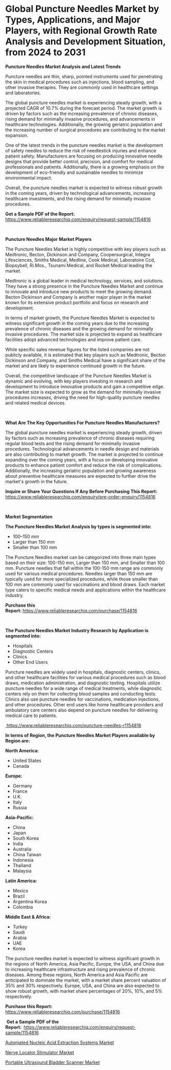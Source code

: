 <p><h1>Global Puncture Needles Market by Types, Applications, and Major Players, with Regional Growth Rate Analysis and Development Situation, from 2024 to 2031</h1></p><p><strong>Puncture Needles Market Analysis and Latest Trends</strong></p>
<p><p>Puncture needles are thin, sharp, pointed instruments used for penetrating the skin in medical procedures such as injections, blood sampling, and other invasive therapies. They are commonly used in healthcare settings and laboratories.</p><p>The global puncture needles market is experiencing steady growth, with a projected CAGR of 10.7% during the forecast period. The market growth is driven by factors such as the increasing prevalence of chronic diseases, rising demand for minimally invasive procedures, and advancements in healthcare technologies. Additionally, the growing geriatric population and the increasing number of surgical procedures are contributing to the market expansion.</p><p>One of the latest trends in the puncture needles market is the development of safety needles to reduce the risk of needlestick injuries and enhance patient safety. Manufacturers are focusing on producing innovative needle designs that provide better control, precision, and comfort for medical professionals and patients. Additionally, there is a growing emphasis on the development of eco-friendly and sustainable needles to minimize environmental impact.</p><p>Overall, the puncture needles market is expected to witness robust growth in the coming years, driven by technological advancements, increasing healthcare investments, and the rising demand for minimally invasive procedures.</p></p>
<p><strong>Get a Sample PDF of the Report:&nbsp;</strong> <a href="https://www.reliableresearchiq.com/enquiry/request-sample/1154816">https://www.reliableresearchiq.com/enquiry/request-sample/1154816</a></p>
<p>&nbsp;</p>
<p><strong>Puncture Needles Major Market Players</strong></p>
<p><p>The Puncture Needles Market is highly competitive with key players such as Medtronic, Becton, Dickinson and Company, Coopersurgical, Integra Lifesciences, Smiths Medical, Medline, Cook Medical, Laboratoire Ccd, Biopsybell, Ri.Mos., Tsunami Medical, and Rocket Medical leading the market. </p><p>Medtronic is a global leader in medical technology, services, and solutions. They have a strong presence in the Puncture Needles Market and continue to innovate and introduce new products to meet the growing demand. Becton Dickinson and Company is another major player in the market known for its extensive product portfolio and focus on research and development. </p><p>In terms of market growth, the Puncture Needles Market is expected to witness significant growth in the coming years due to the increasing prevalence of chronic diseases and the growing demand for minimally invasive procedures. The market size is projected to expand as healthcare facilities adopt advanced technologies and improve patient care.</p><p>While specific sales revenue figures for the listed companies are not publicly available, it is estimated that key players such as Medtronic, Becton Dickinson and Company, and Smiths Medical have a significant share of the market and are likely to experience continued growth in the future.</p><p>Overall, the competitive landscape of the Puncture Needles Market is dynamic and evolving, with key players investing in research and development to introduce innovative products and gain a competitive edge. The market size is expected to grow as the demand for minimally invasive procedures increases, driving the need for high-quality puncture needles and related medical devices.</p></p>
<p>&nbsp;</p>
<p><strong>What Are The Key Opportunities For Puncture Needles Manufacturers?</strong></p>
<p><p>The global puncture needles market is experiencing steady growth, driven by factors such as increasing prevalence of chronic diseases requiring regular blood tests and the rising demand for minimally invasive procedures. Technological advancements in needle design and materials are also contributing to market growth. The market is projected to continue expanding over the coming years, with a focus on developing innovative products to enhance patient comfort and reduce the risk of complications. Additionally, the increasing geriatric population and growing awareness about preventive healthcare measures are expected to further drive the market's growth in the future.</p></p>
<p><strong>Inquire or Share Your Questions If Any Before Purchasing This Report:</strong> <a href="https://www.reliableresearchiq.com/enquiry/pre-order-enquiry/1154816">https://www.reliableresearchiq.com/enquiry/pre-order-enquiry/1154816</a></p>
<p>&nbsp;</p>
<p><strong>Market Segmentation</strong></p>
<p><strong>The Puncture Needles Market Analysis by types is segmented into:</strong></p>
<p><ul><li>100–150 mm</li><li>Larger than 150 mm</li><li>Smaller than 100 mm</li></ul></p>
<p><p>The Puncture Needles market can be categorized into three main types based on their size: 100-150 mm, Larger than 150 mm, and Smaller than 100 mm. Puncture needles that fall within the 100-150 mm range are commonly used for various medical procedures. Needles larger than 150 mm are typically used for more specialized procedures, while those smaller than 100 mm are commonly used for vaccinations and blood draws. Each market type caters to specific medical needs and applications within the healthcare industry.</p></p>
<p><strong>Purchase this Report:&nbsp;</strong><a href="https://www.reliableresearchiq.com/purchase/1154816">https://www.reliableresearchiq.com/purchase/1154816</a></p>
<p>&nbsp;</p>
<p><strong>The Puncture Needles Market Industry Research by Application is segmented into:</strong></p>
<p><ul><li>Hospitals</li><li>Diagnostic Centers</li><li>Clinics</li><li>Other End Users</li></ul></p>
<p><p>Puncture needles are widely used in hospitals, diagnostic centers, clinics, and other healthcare facilities for various medical procedures such as blood draws, medication administration, and diagnostic testing. Hospitals utilize puncture needles for a wide range of medical treatments, while diagnostic centers rely on them for collecting blood samples and conducting tests. Clinics also use puncture needles for vaccinations, medication injections, and other procedures. Other end users like home healthcare providers and ambulatory care centers also depend on puncture needles for delivering medical care to patients.</p></p>
<p><a href="https://www.reliableresearchiq.com/puncture-needles-r1154816">&nbsp;https://www.reliableresearchiq.com/puncture-needles-r1154816</a></p>
<p><strong>In terms of Region, the Puncture Needles Market Players available by Region are:</strong></p>
<p>
    <p> <strong> North America: </strong>
        <ul>
            <li>United States</li>
            <li>Canada</li>
        </ul>
        </p> 
    <p> <strong> Europe: </strong>
        <ul>
            <li>Germany</li>
            <li>France</li>
            <li>U.K.</li>
            <li>Italy</li>
            <li>Russia</li>
        </ul>
        </p> 
    <p> <strong> Asia-Pacific: </strong>
        <ul>
            <li>China</li>
            <li>Japan</li>
            <li>South Korea</li>
            <li>India</li>
            <li>Australia</li>
            <li>China Taiwan</li>
            <li>Indonesia</li>
            <li>Thailand</li>
            <li>Malaysia</li>
        </ul>
        </p> 
    <p> <strong> Latin America: </strong>
        <ul>
            <li>Mexico</li>
            <li>Brazil</li>
            <li>Argentina Korea</li>
            <li>Colombia</li>
        </ul>
        </p> 
    <p> <strong> Middle East & Africa: </strong>
        <ul>
            <li>Turkey</li>
            <li>Saudi</li>
            <li>Arabia</li>
            <li>UAE</li>
            <li>Korea</li>
        </ul>
    </p>
    </p>
<p><p>The puncture needles market is expected to witness significant growth in the regions of North America, Asia Pacific, Europe, the USA, and China due to increasing healthcare infrastructure and rising prevalence of chronic diseases. Among these regions, North America and Asia Pacific are anticipated to dominate the market, with a market share percent valuation of 35% and 30% respectively. Europe, USA, and China are also expected to show robust growth, with market share percentages of 20%, 10%, and 5% respectively.</p></p>
<p><strong>Purchase this Report: </strong><a href="https://www.reliableresearchiq.com/purchase/1154816">https://www.reliableresearchiq.com/purchase/1154816</a></p>
<p>&nbsp;<strong>Get a Sample PDF of the Report:&nbsp;&nbsp;</strong><a href="https://www.reliableresearchiq.com/enquiry/request-sample/1154816">https://www.reliableresearchiq.com/enquiry/request-sample/1154816</a></p>
<p><strong></strong></p>
<p><p><a href="https://github.com/arabintang013/Market-Research-Report-List-1/blob/main/automated-nucleic-acid-extraction-systems-market.md">Automated Nucleic Acid Extraction Systems Market</a></p><p><a href="https://github.com/kishanagarner91/Market-Research-Report-List-1/blob/main/nerve-locator-stimulator-market.md">Nerve Locator Stimulator Market</a></p><p><a href="https://github.com/FredaSauer/Market-Research-Report-List-1/blob/main/portable-ultrasound-bladder-scanner-market.md">Portable Ultrasound Bladder Scanner Market</a></p></p>